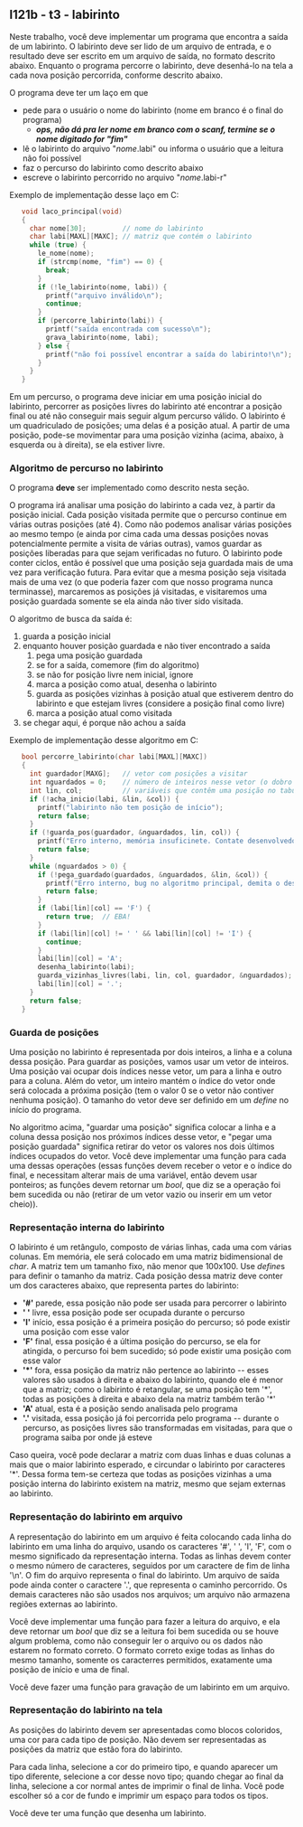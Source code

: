 ## l121b - t3 - labirinto

Neste trabalho, você deve implementar um programa que encontra a saída de um labirinto.
O labirinto deve ser lido de um arquivo de entrada, e o resultado deve ser escrito em um arquivo de saída, no formato descrito abaixo.
Enquanto o programa percorre o labirinto, deve desenhá-lo na tela a cada nova posição percorrida, conforme descrito abaixo.

O programa deve ter um laço em que
- pede para o usuário o nome do labirinto (nome em branco é o final do programa)
   - ***ops, não dá pra ler nome em branco com o scanf, termine se o nome digitado for "fim"***
- lê o labirinto do arquivo "*nome*.labi" ou informa o usuário que a leitura não foi possível
- faz o percurso do labirinto como descrito abaixo
- escreve o labirinto percorrido no arquivo "*nome*.labi-r"

Exemplo de implementação desse laço em C:
```c
   void laco_principal(void)
   {
     char nome[30];         // nome do labirinto
     char labi[MAXL][MAXC]; // matriz que contém o labirinto
     while (true) {
       le_nome(nome);
       if (strcmp(nome, "fim") == 0) {
         break;
       }
       if (!le_labirinto(nome, labi)) {
         printf("arquivo inválido\n");
         continue;
       }
       if (percorre_labirinto(labi)) {
         printf("saída encontrada com sucesso\n");
         grava_labirinto(nome, labi);
       } else {
         printf("não foi possível encontrar a saída do labirinto!\n");
       }
     }
   }
```

Em um percurso, o programa deve iniciar em uma posição inicial do labirinto, percorrer as posições livres do labirinto até encontrar a posição final ou até não conseguir mais seguir algum percurso válido.
O labirinto é um quadriculado de posições; uma delas é a posição atual. 
A partir de uma posição, pode-se movimentar para uma posição vizinha (acima, abaixo, à esquerda ou à direita), se ela estiver livre.


### Algoritmo de percurso no labirinto

O programa **deve** ser implementado como descrito nesta seção.

O programa irá analisar uma posição do labirinto a cada vez, à partir da posição inicial.
Cada posição visitada permite que o percurso continue em várias outras posições (até 4).
Como não podemos analisar várias posições ao mesmo tempo (e ainda por cima cada uma dessas posições novas potencialmente permite a visita de várias outras), vamos guardar as posições liberadas para que sejam verificadas no futuro.
O labirinto pode conter ciclos, então é possível que uma posição seja guardada mais de uma vez para verificação futura.
Para evitar que a mesma posição seja visitada mais de uma vez (o que poderia fazer com que nosso programa nunca terminasse), marcaremos as posições já visitadas, e visitaremos uma posição guardada somente se ela ainda não tiver sido visitada.

O algoritmo de busca da saída é:
   1. guarda a posição inicial
   2. enquanto houver posição guardada e não tiver encontrado a saída
      1. pega uma posição guardada
      2. se for a saída, comemore (fim do algoritmo)
      3. se não for posição livre nem inicial, ignore
      4. marca a posição como atual, desenha o labirinto
      5. guarda as posições vizinhas à posição atual que estiverem dentro do labirinto e que estejam livres (considere a posição final como livre)
      6. marca a posição atual como visitada
   3. se chegar aqui, é porque não achou a saída

Exemplo de implementação desse algoritmo em C:
```c
   bool percorre_labirinto(char labi[MAXL][MAXC])
   {
     int guardador[MAXG];   // vetor com posições a visitar
     int nguardados = 0;    // número de inteiros nesse vetor (o dobro das posições guardadas)
     int lin, col;          // variáveis que contêm uma posição no tabuileiro
     if (!acha_inicio(labi, &lin, &col)) {
       printf("labirinto não tem posição de início");
       return false;
     }
     if (!guarda_pos(guardador, &nguardados, lin, col)) {
       printf("Erro interno, memória insuficinete. Contate desenvolvedor.\n");
       return false;
     }
     while (nguardados > 0) {
       if (!pega_guardado(guardados, &nguardados, &lin, &col)) {
         printf("Erro interno, bug no algoritmo principal, demita o desenvolvedor.\n);
         return false;
       }
       if (labi[lin][col] == 'F') {
         return true;  // EBA!
       }
       if (labi[lin][col] != ' ' && labi[lin][col] != 'I') {
         continue;
       }
       labi[lin][col] = 'A';
       desenha_labirinto(labi);
       guarda_vizinhas_livres(labi, lin, col, guardador, &nguardados);
       labi[lin][col] = '.';
     }
     return false;
   }
```

### Guarda de posições

Uma posição no labirinto é representada por dois inteiros, a linha e a coluna dessa posição.
Para guardar as posições, vamos usar um vetor de inteiros.
Uma posição vai ocupar dois índices nesse vetor, um para a linha e outro para a coluna.
Além do vetor, um inteiro mantém o índice do vetor onde será colocada a próxima posição (tem o valor 0 se o vetor não contiver nenhuma posição).
O tamanho do vetor deve ser definido em um *define* no início do programa.

No algoritmo acima, "guardar uma posição" significa colocar a linha e a coluna dessa posição nos próximos índices desse vetor, e "pegar uma posição guardada" significa retirar do vetor os valores nos dois últimos índices ocupados do vetor.
Você deve implementar uma função para cada uma dessas operações (essas funções devem receber o vetor e o índice do final, e necessitam alterar mais de uma variável, então devem usar ponteiros; as funções devem retornar um *bool*, que diz se a operação foi bem sucedida ou não (retirar de um vetor vazio ou inserir em um vetor cheio)).

### Representação interna do labirinto

O labirinto é um retângulo, composto de várias linhas, cada uma com várias colunas.
Em memória, ele será colocado em uma matriz bidimensional de *char*.
A matriz tem um tamanho fixo, não menor que 100x100.
Use *define*s para definir o tamanho da matriz.
Cada posição dessa matriz deve conter um dos caracteres abaixo, que representa partes do labirinto:
- **'#'** parede, essa posição não pode ser usada para percorrer o labirinto
- **' '** livre, essa posição pode ser ocupada durante o percurso
- **'I'** início, essa posição é a primeira posição do percurso; só pode existir uma posição com esse valor
- **'F'** final, essa posição é a última posição do percurso, se ela for atingida, o percurso foi bem sucedido; só pode existir uma posição com esse valor
- **'\*'** fora, essa posição da matriz não pertence ao labirinto -- esses valores são usados à direita e abaixo do labirinto, quando ele é menor que a matriz; como o labirinto é retangular, se uma posição tem '\*', todas as posições à direita e abaixo dela na matriz também terão '\*'
- **'A'** atual, esta é a posição sendo analisada pelo programa
- **'.'** visitada, essa posição já foi percorrida pelo programa -- durante o percurso, as posições livres são transformadas em visitadas, para que o programa saiba por onde já esteve

Caso queira, você pode declarar a matriz com duas linhas e duas colunas a mais que o maior labirinto esperado, e circundar o labirinto por caracteres '\*'. Dessa forma tem-se certeza que todas as posições vizinhas a uma posição interna do labirinto existem na matriz, mesmo que sejam externas ao labirinto.

### Representação do labirinto em arquivo

A representação do labirinto em um arquivo é feita colocando cada linha do labirinto em uma linha do arquivo, usando os caracteres '#', ' ', 'I', 'F', com o mesmo significado da representação interna.
Todas as linhas devem conter o mesmo número de caracteres, seguidos por um caractere de fim de linha '\n'.
O fim do arquivo representa o final do labirinto.
Um arquivo de saída pode ainda conter o caractere '.', que representa o caminho percorrido.
Os demais caracteres não são usados nos arquivos; um arquivo não armazena regiões externas ao labirinto.

Você deve implementar uma função para fazer a leitura do arquivo, e ela deve retornar um *bool* que diz se a leitura foi bem sucedida ou se houve algum problema, como não conseguir ler o arquivo ou os dados não estarem no formato correto.
O formato correto exige todas as linhas do mesmo tamanho, somente os caracterres permitidos, exatamente uma posição de início e uma de final.

Você deve fazer uma função para gravação de um labirinto em um arquivo.

### Representação do labirinto na tela

As posições do labirinto devem ser apresentadas como blocos coloridos, uma cor para cada tipo de posição.
Não devem ser representadas as posições da matriz que estão fora do labirinto.

Para cada linha, selecione a cor do primeiro tipo, e quando aparecer um tipo diferente, selecione a cor desse novo tipo; quando chegar ao final da linha, selecione a cor normal antes de imprimir o final de linha. Você pode escolher só a cor de fundo e imprimir um espaço para todos os tipos.

Você deve ter uma função que desenha um labirinto.

